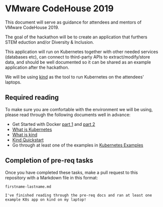 # VMware CodeHouse 2019

This document will serve as guidance for attendees and mentors of VMware CodeHouse 2019.

The goal of the hackathon will be to create an application that furthers STEM eduction and/or Diversity & Inclusion.

This application will run on Kubernetes together with other needed services (databases etc), can connect to third-party APIs to extract/modify/store data, and should be well documented so it can be shared as an example application after the hackathon.

We will be using [kind](https://github.com/kubernetes-sigs/kind) as the tool to run Kubernetes on the attendees' laptops.

## Required reading

To make sure you are comfortable with the environment we will be using, please read through the following documents well in advance:

- Get Started with Docker [part 1](https://docs.docker.com/get-started/) and [part 2](https://docs.docker.com/get-started/part2/)
- [What is Kubernetes](https://kubernetes.io/docs/concepts/overview/what-is-kubernetes/)
- [What is kind](https://kind.sigs.k8s.io)
- [Kind Quickstart](https://kind.sigs.k8s.io/docs/user/quick-start/)
- Go through at least one of the examples in [Kubernetes Examples](https://github.com/kubernetes/examples)

## Completion of pre-req tasks

Once you have completed these tasks, make a pull request to this repository with a Markdown file in this format:

`firstname-lastname.md`
```
I've finished reading through the pre-req docs and ran at least one example K8s app on kind on my laptop!
```